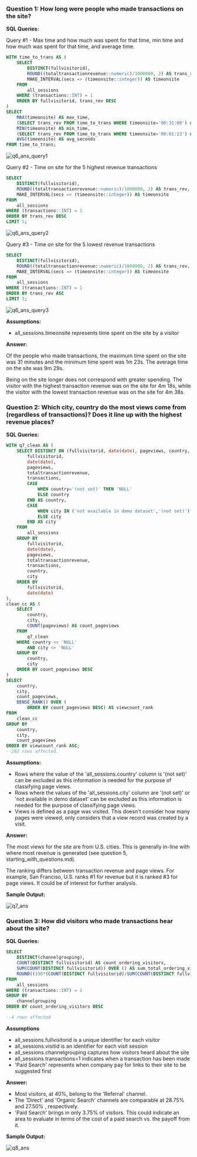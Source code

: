 ### **Question 1: How long were people who made transactions on the site?**

**SQL Queries:**

Query #1 - Max time and how much was spent for that time, min time and how much was spent for that time, and average time.
```sql
WITH time_to_trans AS (
    SELECT 
        DISTINCT(fullvisitorid), 
        ROUND((totaltransactionrevenue::numeric)/1000000, 2) AS trans_rev,
        MAKE_INTERVAL(secs => (timeonsite::integer)) AS timeonsite
    FROM 
        all_sessions
    WHERE (transactions::INT) = 1
    ORDER BY fullvisitorid, trans_rev DESC
)
SELECT 
    MAX(timeonsite) AS max_time,
    (SELECT trans_rev FROM time_to_trans WHERE timeonsite='00:31:00') AS max_trans_value,
    MIN(timeonsite) AS min_time, 
    (SELECT trans_rev FROM time_to_trans WHERE timeonsite='00:01:23') AS min_trans_value,
    AVG(timeonsite) AS avg_seconds
FROM time_to_trans;
```
![q6_ans_query1](https://github.com/TayyubaK/SQL-Project/assets/143013434/8224b545-71d7-4594-9191-ac548026f88e)

Query #2 - Time on site for the 5 highest revenue transactions
```sql
SELECT 
    DISTINCT(fullvisitorid), 
    ROUND((totaltransactionrevenue::numeric)/1000000, 2) AS trans_rev,
    MAKE_INTERVAL(secs => (timeonsite::integer)) AS timeonsite
FROM 
    all_sessions
WHERE (transactions::INT) = 1
ORDER BY trans_rev DESC
LIMIT 5;
```

![q6_ans_query2](https://github.com/TayyubaK/SQL-Project/assets/143013434/89661b6b-f449-4b49-b4f2-d97ae85bd14f)

Query #3 - Time on site for the 5 lowest revenue transactions

```sql
SELECT 
    DISTINCT(fullvisitorid), 
    ROUND((totaltransactionrevenue::numeric)/1000000, 2) AS trans_rev,
    MAKE_INTERVAL(secs => (timeonsite::integer)) AS timeonsite
FROM 
    all_sessions
WHERE (transactions::INT) = 1
ORDER BY trans_rev ASC
LIMIT 5;
```

![q6_ans_query3](https://github.com/TayyubaK/SQL-Project/assets/143013434/93288373-256b-4550-ac17-3da9e0725f33)

**Assumptions:**

* all_sessions.timeonsite represents time spent on the site by a visitor 

**Answer:** 

Of the people who made transactions, the maximum time spent on the site was 31 minutes and the minimum time spent was 1m 23s. The average time on the site was 9m 29s. 

Being on the site longer does not correspond with greater spending. The visitor with the highest transaction revenue was on the site for 4m 18s, while the visitor with the lowest transaction revenue was on the site for 4m 38s. 

### **Question 2: Which city, country do the most views come from (regardless of transactions)? Does it line up with the highest revenue places?**

**SQL Queries:**
```sql
WITH q7_clean AS (
    SELECT DISTINCT ON (fullvisitorid, date(date), pageviews, country, city)
        fullvisitorid, 
        date(date), 
        pageviews, 
        totaltransactionrevenue, 
        transactions, 
        CASE 
            WHEN country='(not set)' THEN 'NULL'
            ELSE country
        END AS country,
        CASE        
            WHEN city IN ('not available in demo dataset','(not set)') THEN 'NULL'
            ELSE city
        END AS city
    FROM 
        all_sessions
    GROUP BY 
        fullvisitorid, 
        date(date), 
        pageviews, 
        totaltransactionrevenue, 
        transactions, 
        country, 
        city
    ORDER BY 
        fullvisitorid, 
        date(date)
),
clean_cc AS (
    SELECT 
        country, 
        city, 
        COUNT(pageviews) AS count_pageviews
    FROM 
        q7_clean
    WHERE country <> 'NULL'
        AND city <> 'NULL'
    GROUP BY 
        country, 
        city
    ORDER BY count_pageviews DESC
)
SELECT 
    country, 
    city, 
    count_pageviews,
    DENSE_RANK() OVER (
        ORDER BY count_pageviews DESC) AS viewcount_rank
FROM 
    clean_cc
GROUP BY 
    country, 
    city, 
    count_pageviews
ORDER BY viewcount_rank ASC;
--282 rows affected.
```
**Assumptions:**
* Rows where the value of the 'all_sessions.country' column is '(not set)' can be excluded as this information is needed for the purpose of classifying page views.
* Rows where the values of the 'all_sessions.city' column are '(not set)' or 'not available in demo dataset' can be excluded as this information is needed for the purpose of classifying page views.
* Views is defined as a page was visited. This doesn't consider how many pages were viewed; only considers that a view record was created by a visit. 

**Answer:**

The most views for the site are from U.S. cities. This is generally in-line with where most revenue is generated (see question 5, starting_with_questions.md). 

The ranking differs between transaction revenue and page views. For example, San Franciso, U.S. ranks #1 for revenue but it is ranked #3 for page views. It could be of interest for further analysis.

**Sample Output:**

![q7_ans](https://github.com/TayyubaK/SQL-Project/assets/143013434/ea2252d7-8926-4174-978f-4a6dfbc7d30d)


### **Question 3: How did visitors who made transactions hear about the site?**

**SQL Queries:**
```sql
SELECT 
    DISTINCT(channelgrouping), 
    COUNT(DISTINCT fullvisitorid) AS count_ordering_visitors,
    SUM(COUNT(DISTINCT fullvisitorid)) OVER () AS sum_total_ordering_visitors,
    ROUND((100*(COUNT(DISTINCT fullvisitorid)/SUM(COUNT(DISTINCT fullvisitorid)) OVER ())),2) AS percent_channel
FROM 
    all_sessions
WHERE (transactions::INT) = 1
GROUP BY 
    channelgrouping
ORDER BY count_ordering_visitors DESC

--4 rows affected
```
**Assumptions**

* all_sessions.fullvisitorid is a unique identifier for each visitor
* all_sessions.visitid is an identifier for each visit session
* all_sessions.channelgrouping captures how visitors heard about the site
* all_sessions.transactions=1 indicates when a transaction has been made
* 'Paid Search' represents when company pay for links to their site to be suggested first

**Answer:**

* Most visitors, at 40%, belong to the 'Referral' channel. 
* The 'Direct' and 'Organic Search' channels are comparable at 28.75% and 27.50% , respectively. 
* 'Paid Search' brings in only 3.75% of visitors. This could indicate an area to evaluate in terms of the cost of a paid search vs. the payoff from it.

**Sample Output:**

![q8_ans](https://github.com/TayyubaK/SQL-Project/assets/143013434/a483813d-ab93-432a-9cea-c00b47341287)

